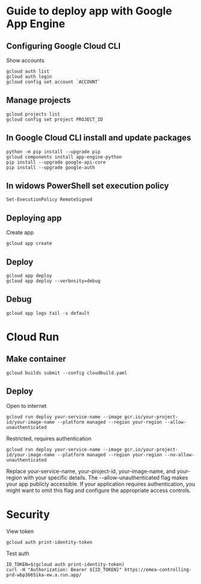 # Guide to deploy app with Google App Engine

## Configuring Google Cloud CLI
Show accounts
```
gcloud auth list
gcloud auth login
gcloud config set account `ACCOUNT`
```

## Manage projects
```
gcloud projects list
gcloud config set project PROJECT_ID

```

## In Google Cloud CLI install and update packages
```
python -m pip install --upgrade pip
gcloud components install app-engine-python
pip install --upgrade google-api-core
pip install --upgrade google-auth

```

## In widows PowerShell set execution policy
```
Set-ExecutionPolicy RemoteSigned
```


## Deploying app
Create app
```
gcloud app create
```
## Deploy
```
gcloud app deploy
gcloud app deploy --verbosity=debug
```

## Debug
```
gcloud app logs tail -s default
```

# Cloud Run

## Make container
```
gcloud builds submit --config cloudbuild.yaml
```

## Deploy
Open to internet
```
gcloud run deploy your-service-name --image gcr.io/your-project-id/your-image-name --platform managed --region your-region --allow-unauthenticated
```
Restricted, requires authentication
```
gcloud run deploy your-service-name --image gcr.io/your-project-id/your-image-name --platform managed --region your-region --no-allow-unauthenticated
```
Replace your-service-name, your-project-id, your-image-name, and your-region with your specific details. The --allow-unauthenticated flag makes your app publicly accessible. If your application requires authentication, you might want to omit this flag and configure the appropriate access controls.

# Security
View token
```
gcloud auth print-identity-token
```
Test auth
```
ID_TOKEN=$(gcloud auth print-identity-token)
curl -H "Authorization: Bearer ${ID_TOKEN}" https://emea-controlling-prd-wbp3665ika-ew.a.run.app/
```
